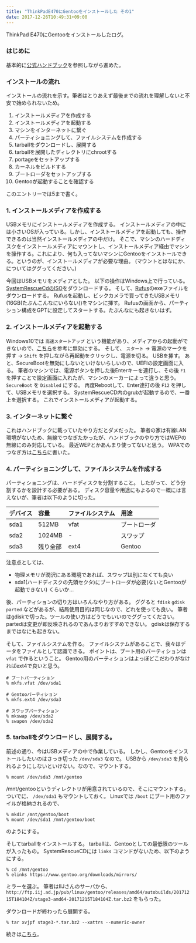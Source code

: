 ```yaml
---
title: "ThinkPadE470にGentooをインストールした その1"
date: 2017-12-26T10:49:31+09:00
---
```


ThinkPad E470にGentooをインストールしたログ。

<!--more-->

### はじめに
基本的に[公式ハンドブック](https://wiki.gentoo.org/wiki/Handbook:AMD64/Full/Installation)を参照しながら進めた。

### インストールの流れ
インストールの流れを示す。筆者はとりあえず最後までの流れを理解しないと不安で始められないため。

1. インストールメディアを作成する
2. インストールメディアを起動する
3. マシンをインターネットに繋ぐ
4. パーティショニングして、ファイルシステムを作成する
5. tarballをダウンロードし、展開する
6. tarballを展開したディレクトリにchrootする
7. portageをセットアップする
8. カーネルをビルドする
9. ブートローダをセットアップする
10. Gentooが起動することを確認する

このエントリーでは5まで書く。

### 1. インストールメディアを作成する

USBメモリにインストールメディアを作成する。
インストールメディアの中には小さいOSが入っている。しかし、インストールメディアを起動しても、操作できるのは当然インストールメディアの中だけ。
そこで、マシンのハードディスクをインストールメディアにマウントし、インストールメディア経由でマシンを操作する。これにより、何も入ってないマシンにGentooをインストールできる。というのが、インストールメディアが必要な理由。
(マウントとはなにか、についてはググってください。)

今回はUSBメモリをメディアとした。
以下の操作はWindows上で行っている。
[SystemRescueCdのISO](http://www.system-rescue-cd.org/Download/)をダウンロードする。
そして、[Rufus](https://rufus.akeo.ie/)のexeファイルをダウンロードする。
Rufusを起動し、ビックカメラで買ってきたUSBメモリ(16GB(たぶんこんなにいらない))をマシンに挿す。
Rufusの画面から、パーティション構成をGPTに設定してスタートする。たぶんなにも起きないはず。

### 2. インストールメディアを起動する

Windows10では `高速スタートアップ` という機能があり、メディアからの起動ができないので、[こちら](http://121ware.com/qasearch/1007/app/servlet/relatedqa?QID=018214)を参考に無効にする。
そして、 `スタート` -> 電源のマークを押す -> `Shift` を押しながら再起動をクリックし、電源を切る。
USBを挿す。
あと、SecureBootを無効にしないといけないらしいので、UEFIの設定画面に入る。
筆者のマシンでは、電源ボタンを押した後Enterキーを連打し、その後 `F1` を押すことで設定画面に入れたが、マシンのメーカーによって違うと思う。
`SecureBoot` を `Disabled` にする。
再度Rebootして、Enter連打の後 `F12` を押して、USBメモリを選択する。
SystemRescueCD内のgrubが起動するので、一番上を選択する。
これでインストールメディアが起動する。

### 3. インターネットに繋ぐ

これはハンドブックに載っていたやり方だとダメだった。
筆者の家は有線LAN環境がないため、無線でつなぎたかったが、ハンドブックのやり方ではWEPの無線にのみ対応している。
最近WEPとかあんまり使ってないと思う。
WPAでのつなぎ方は[こちら]()に書いた。

### 4. パーティショニングして、ファイルシステムを作成する

パーティショニングは、ハードディスクを分割すること。
したがって、どう分割するかを設計する必要がある。
ディスク容量や用途にもよるので一概には言えないが、筆者は以下のように切った。

|デバイス|容量|ファイルシステム|用途|
|:---|:---|:---|:---|
|sda1|512MB|vfat|ブートローダ|
|sda2|1024MB| - |スワップ|
|sda3|残り全部|ext4|Gentoo|

注意点としては、

* 物理メモリが潤沢にある環境であれば、スワップは別になくても良い
* sda1(ハードディスクの先頭セクタ)にブートローダが必要(ないとGentooが起動できない)
くらいか…

後、パーティションの切り方はいろんなやり方がある。
ググると `fdisk` `gdisk` `parted` などがあるが、結局使用目的は同じなので、どれを使っても良い。
筆者はgdiskで切った。ツールの使い方はどうでもいいのでググってください。
partedは変更が即反映されるのであんまりおすすめできない。
gdiskは保存するまではなにも起きない。

そして、ファイルシステムを作る。
ファイルシステムがあることで、我々はデータをファイルとして認識できる。
ポイントは、ブート用のパーティションは `vfat` で作るということ。
Gentoo用のパーティションはよっぽどこだわりがなければext4で良いと思う。

```
# ブートパーティション
% mkfs.vfat /dev/sda1

# Gentooパーティション
% mkfs.ext4 /dev/sda3

# スワップパーティション
% mkswap /dev/sda2
% swapon /dev/sda2
```

### 5. tarballをダウンロードし、展開する。
前述の通り、今はUSBメディアの中で作業している。
しかし、Gentooをインストールしたいのはさっき切った `/dev/sda3` なので。
USBから `/dev/sda3` を見られるようにしないといけない。なので、マウントする。

```
% mount /dev/sda3 /mnt/gentoo
```

/mnt/gentooというディレクトリが用意されているので、そこにマウントする。
ついでに、 `/dev/sda1` もマウントしておく。
Linuxでは `/boot` にブート用のファイルが格納されるので、

```
% mkdir /mnt/gentoo/boot
% mount /dev/sda1 /mnt/gentoo/boot
```

のようにする。

そしてtarballをインストールする。
tarballは、Gentooとしての最低限のツールが入ったもの。
SystemRescueCDには `links` コマンドがないため、以下のようにする。

```
% cd /mnt/gentoo
% elinks https://www.gentoo.org/downloads/mirrors/
```

ミラーを選ぶ。
筆者はIIJさんのサーバから、 `http://ftp.iij.ad.jp/pub/linux/gentoo/releases/amd64/autobuilds/20171215T184104Z/stage3-amd64-20171215T184104Z.tar.bz2` をもらった。

ダウンロードが終わったら展開する。

```
% tar xvjpf stage3-*.tar.bz2 --xattrs --numeric-owner
```

続きは[こちら](https://yaginumahidetatsu.com/2017/12/26/gentoo-install-2/)。

